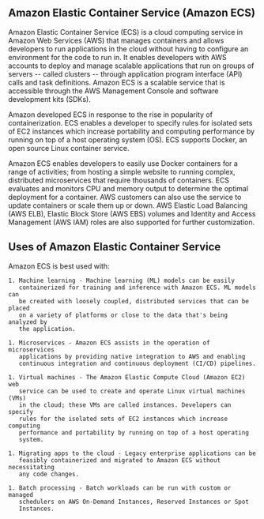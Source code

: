 ## Amazon Elastic Container Service (Amazon ECS)

Amazon Elastic Container Service (ECS) is a cloud computing service in Amazon
Web Services (AWS) that manages containers and allows developers to run
applications in the cloud without having to configure an environment for the
code to run in. It enables developers with AWS accounts to deploy and manage
scalable applications that run on groups of servers -- called clusters --
through application program interface (API) calls and task definitions. Amazon
ECS is a scalable service that is accessible through the AWS Management Console
and software development kits (SDKs).

Amazon developed ECS in response to the rise in popularity of containerization.
ECS enables a developer to specify rules for isolated sets of EC2 instances
which increase portability and computing performance by running on top of a
host operating system (OS). ECS supports Docker, an open source Linux container
service.

Amazon ECS enables developers to easily use Docker containers for a range of
activities; from hosting a simple website to running complex, distributed
microservices that require thousands of containers. ECS evaluates and monitors
CPU and memory output to determine the optimal deployment for a container. AWS
customers can also use the service to update containers or scale them up or
down. AWS Elastic Load Balancing (AWS ELB), Elastic Block Store (AWS EBS)
volumes and Identity and Access Management (AWS IAM) roles are also supported
for further customization.


## Uses of Amazon Elastic Container Service

Amazon ECS is best used with:

    1. Machine learning - Machine learning (ML) models can be easily
       containerized for training and inference with Amazon ECS. ML models can
       be created with loosely coupled, distributed services that can be placed
       on a variety of platforms or close to the data that's being analyzed by
       the application.

    1. Microservices - Amazon ECS assists in the operation of microservices
       applications by providing native integration to AWS and enabling
       continuous integration and continuous deployment (CI/CD) pipelines.

    1. Virtual machines - The Amazon Elastic Compute Cloud (Amazon EC2) web
       service can be used to create and operate Linux virtual machines (VMs)
       in the cloud; these VMs are called instances. Developers can specify
       rules for the isolated sets of EC2 instances which increase computing
       performance and portability by running on top of a host operating
       system.

    1. Migrating apps to the cloud - Legacy enterprise applications can be
       feasibly containerized and migrated to Amazon ECS without necessitating
       any code changes.

    1. Batch processing - Batch workloads can be run with custom or managed
       schedulers on AWS On-Demand Instances, Reserved Instances or Spot
       Instances.


